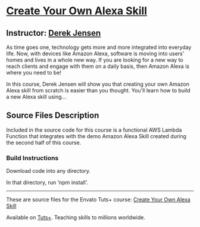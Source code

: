 # [Create Your Own Alexa Skill][published url]
## Instructor: [Derek Jensen][instructor url]

As time goes one, technology gets more and more integrated into  everyday life. Now, with devices like Amazon Alexa, software is moving into users' homes and lives in a whole new way. If you are looking for a new way to reach clients and engage with them on a daily basis, then Amazon Alexa is where you need to be!

In this course, Derek Jensen will show you that creating your own Amazon Alexa skill from scratch is easier than you thought. You'll learn how to build a new Alexa skill using...

## Source Files Description

Included in the source code for this course is a functional AWS Lambda Function that integrates with the demo Amazon Alexa Skill created during the second half of this course.

### Build Instructions

Download code into any directory.

In that directory, run 'npm install'.

------

These are source files for the Envato Tuts+ course: [Create Your Own Alexa Skill][published url]

Available on [Tuts+](https://tutsplus.com). Teaching skills to millions worldwide.

[published url]: https://code.tutsplus.com/courses/create-your-own-alexa-skill
[instructor url]: https://tutsplus.com/authors/derek-jensen
